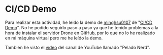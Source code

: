 # CI/CD Demo
Para realizar esta actividad, he leido la demo de [minghsu0107](https://github.com/minghsu0107) de "[CI/CD Demo](https://github.com/minghsu0107/cicd-demo)". No he podido seguirlo paso a paso ya que he tenido problemas a la hora de instalar el servidor Drone en GitHub, por lo que no lo he realizado en mi máquina virtual pero me he leído la demo.

También he visto el [vídeo](https://www.youtube.com/watch?v=e6Wmu77HoV8&ab_channel=PeladoNerd) del canal de YouTube llamado "Pelado Nerd".
